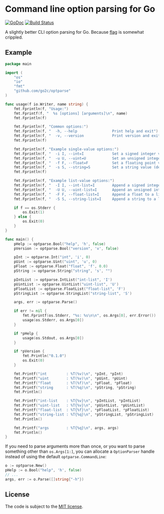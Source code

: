 # Command line option parsing for Go

[![GoDoc](https://godoc.org/github.com/go2c/optparse?status.svg)](http://godoc.org/github.com/go2c/optparse)
[![Build Status](https://travis-ci.org/go2c/optparse.svg?branch=master)](https://travis-ci.org/go2c/optparse)

A slightly better CLI option parsing for Go.
Because [flag](https://golang.org/pkg/flag/) is somewhat crippled.

## Example

``` go
package main

import (
    "os"
    "io"
    "fmt"
    "github.com/go2c/optparse"
)

func usage(f io.Writer, name string) {
    fmt.Fprintln(f, "Usage:")
    fmt.Fprintf(f, "  %s [options] [arguments]\n", name)
    fmt.Fprintln(f)

    fmt.Fprintln(f, "Common options:")
    fmt.Fprintln(f, "  -h, --help                Print help and exit")
    fmt.Fprintln(f, "  -v, --version             Print version and exit")
    fmt.Fprintln(f)

    fmt.Fprintln(f, "Example single-value options:")
    fmt.Fprintln(f, "  -i I, --int=I             Set a signed integer value (default: 0)")
    fmt.Fprintln(f, "  -u U, --uint=U            Set an unsigned integer value (default: 0)")
    fmt.Fprintln(f, "  -f F, --float=F           Set a floating point value (default: 0.0)")
    fmt.Fprintln(f, "  -s S, --string=S          Set a string value (default: \"\")")
    fmt.Fprintln(f)

    fmt.Fprintln(f, "Example list-value options:")
    fmt.Fprintln(f, "  -I I, --int-list=I        Append a signed integer to a list")
    fmt.Fprintln(f, "  -U U, --uint-list=I       Append an unsigned integer to a list")
    fmt.Fprintln(f, "  -F F, --float-list=I      Append a float to a list")
    fmt.Fprintln(f, "  -S S, --string-list=I     Append a string to a list")

    if f == os.Stderr {
        os.Exit(1)
    } else {
        os.Exit(0)
    }
}

func main() {
    pHelp := optparse.Bool("help", 'h', false)
    pVersion := optparse.Bool("version", 'v', false)

    pInt := optparse.Int("int", 'i', 0)
    pUint := optparse.Uint("uint", 'u', 0)
    pFloat := optparse.Float("float", 'f', 0.0)
    pString := optparse.String("string", 's', "")

    pIntList := optparse.IntList("int-list", 'I')
    pUintList := optparse.UintList("uint-list", 'U')
    pFloatList := optparse.FloatList("float-list", 'F')
    pStringList := optparse.StringList("string-list", 'S')

    args, err := optparse.Parse()

    if err != nil {
        fmt.Fprintf(os.Stderr, "%s: %s\n\n", os.Args[0], err.Error())
        usage(os.Stderr, os.Args[0])
    }

    if *pHelp {
        usage(os.Stdout, os.Args[0])
    }

    if *pVersion {
        fmt.Println("0.1.0")
        os.Exit(0)
    }

    fmt.Printf("int         : %T(%v)\n", *pInt, *pInt)
    fmt.Printf("uint        : %T(%v)\n", *pUint, *pUint)
    fmt.Printf("float       : %T(%f)\n", *pFloat, *pFloat)
    fmt.Printf("string      : %T(%q)\n", *pString, *pString)
    fmt.Println()

    fmt.Printf("int-list    : %T{%v}\n", *pIntList, *pIntList)
    fmt.Printf("uint-list   : %T{%v}\n", *pUintList, *pUintList)
    fmt.Printf("float-list  : %T{%f}\n", *pFloatList, *pFloatList)
    fmt.Printf("string-list : %T{%q}\n", *pStringList, *pStringList)
    fmt.Println()

    fmt.Printf("args        : %T{%q}\n", args, args)
    fmt.Println()
}
```

If you need to parse arguments more than once, or you want to parse something other than `os.Args[1:]`, you can allocate a `OptionParser` handle instead of using the default `optparse.CommandLine`:

``` go
o := optparse.New()
pHelp := o.Bool("help", 'h', false)
// ...
args, err := o.Parse([]string{"-h"})
```

## License

The code is subject to the [MIT license](https://opensource.org/licenses/MIT).
